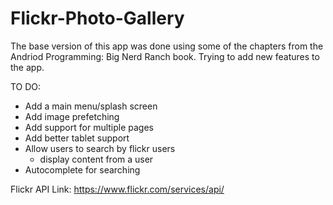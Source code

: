 Flickr-Photo-Gallery
====================

The base version of this app was done using some of the chapters from the Andriod Programming: Big Nerd Ranch 
book. Trying to add new features to the app.

TO DO:
  - Add a main menu/splash screen
  - Add image prefetching
  - Add support for multiple pages
  - Add better tablet support
  - Allow users to search by flickr users
    - display content from a user
  - Autocomplete for searching
  
Flickr API Link: https://www.flickr.com/services/api/
  
